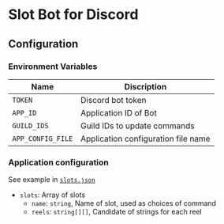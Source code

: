 # Slot Bot for Discord

## Configuration

### Environment Variables

| Name              | Discription                         |
| ----------------- | ----------------------------------- |
| `TOKEN`           | Discord bot token                   |
| `APP_ID`          | Application ID of Bot               |
| `GUILD_IDS`       | Guild IDs to update commands        |
| `APP_CONFIG_FILE` | Application configuration file name |

### Application configuration

See example in [`slots.json`](./slots.json`)

- `slots`: Array of slots
  - `name`: `string`, Name of slot, used as choices of command
  - `reels`: `string[][]`, Candidate of strings for each reel
